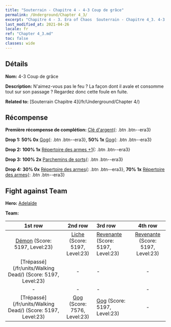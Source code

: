 ```yaml
---
title: "Souterrain - Chapitre 4 - 4-3 Coup de grâce"
permalink: /Underground/Chapter 4_3/
excerpt: "Chapitre 4 - 3. Era of Chaos  Souterrain - Chapitre 4_3. 4-3 Coup de grâce"
last_modified_at: 2021-04-26
locale: fr
ref: "Chapter 4_3.md"
toc: false
classes: wide
---
```


## Détails

 **Nom:** 4-3 Coup de grâce

 **Description:** N'aimez-vous pas le feu ? La façon dont il avale et consomme tout sur son passage ? Regardez donc cette foule en fuite.

 **Related to:** [Souterrain Chapitre 4](/fr/Underground/Chapter 4/)

## Récompense

 **Première récompense de complétion:** [Clé d'argent](/ItemsFR/con_693/){: .btn .btn--era3}

 **Drop 1:** **50% 0x** [Gog](/ItemsFR/unt_227/){: .btn .btn--era3}, **50% 1x** [Gog](/ItemsFR/unt_227/){: .btn .btn--era3}

 **Drop 2:** **100% 1x** [Répertoire des armes +1](/ItemsFR/mat_25/){: .btn .btn--era3}

 **Drop 3:** **100% 2x** [Parchemins de sorts](/ItemsFR/con_694/){: .btn .btn--era3}

 **Drop 4:** **30% 0x** [Répertoire des armes](/ItemsFR/mat_18/){: .btn .btn--era3}, **70% 1x** [Répertoire des armes](/ItemsFR/mat_18/){: .btn .btn--era3}


## Fight against Team
 **Hero:** [Adelaïde](/fr/heroes/Adelaide/)

 **Team:**


  | 1st row | 2nd row | 3rd row | 4th row |
  |:----:|:----:|:----|:----:|
  | [Démon](/fr/units/Demon/) (Score: 5197, Level:23)  | [Liche](/fr/units/Lich/) (Score: 5197, Level:23)  | [Revenante](/fr/units/Wight/) (Score: 5197, Level:23)  | [Revenante](/fr/units/Wight/) (Score: 5197, Level:23)  |
  | [Trépassé](/fr/units/Walking Dead/) (Score: 5197, Level:23)  | - | - | - |
  | - | - | - | - |
  | [Trépassé](/fr/units/Walking Dead/) (Score: 5197, Level:23)  | [Gog](/fr/units/Gog/) (Score: 7576, Level:23)  | [Gog](/fr/units/Gog/) (Score: 5197, Level:23)  | - |


